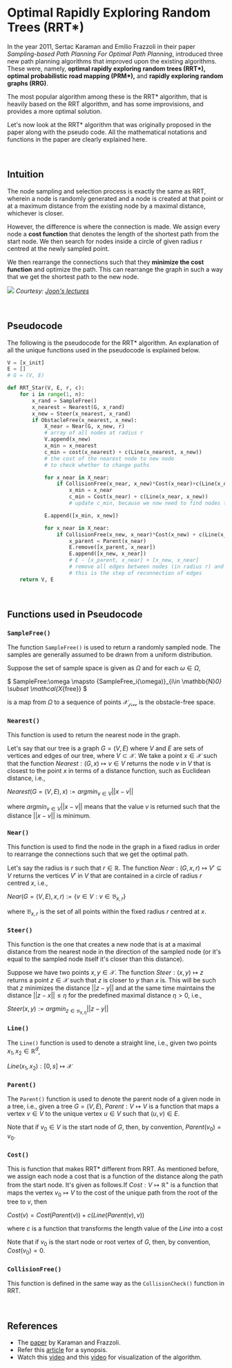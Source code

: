 # Optimal Rapidly Exploring Random Trees (RRT*)

In the year 2011, Sertac Karaman and Emilio Frazzoli in their paper *Sampling-based Path Planning For Optimal Path Planning*, introduced three new path planning algorithms that improved upon the existing algorithms. These were, namely, **optimal rapidly exploring random trees (RRT\*), optimal probabilistic road mapping (PRM\*),** and **rapidly exploring random graphs (RRG)**.

The most popular algorithm among these is the RRT* algorithm, that is heavily based on the RRT algorithm, and has some improvisions, and provides a more optimal solution.

Let's now look at the RRT* algorithm that was originally proposed in the paper along with the pseudo code. All the mathematical notations and functions in the paper are clearly explained here.

&nbsp;

## Intuition

The node sampling and selection process is exactly the same as RRT, wherein a node is randomly generated and a node is created at that point or at a maximum distance from the existing node by a maximal distance, whichever is closer.

However, the difference is where the connection is made. We assign every node a **cost function** that denotes the length of the shortest path from the start node. We then search for nodes inside a circle of given radius r centred at the newly sampled point.

We then rearrange the connections such that they **minimize the cost function** and optimize the path. This can rearrange the graph in such a way that we get the shortest path to the new node.

![](https://1.bp.blogspot.com/-ERv_gsPPQEs/TWu6Qf1eEdI/AAAAAAAAAOg/qOrAou32pUc/s1600/rrt04.png)
*Courtesy: [Joon's lectures](https://joonlecture.blogspot.com/2011/02/improving-optimality-of-rrt-rrt.html)*

&nbsp;

## Pseudocode

The following is the pseudocode for the RRT* algorithm. An explanation of all the unique functions used in the pseudocode is explained below.

```python
V = [x_init]
E = []
# G = (V, E)

def RRT_Star(V, E, r, c):
	for i in range(1, n):
		x_rand = SampleFree()
		x_nearest = Nearest(G, x_rand)
		x_new = Steer(x_nearest, x_rand)
		if ObstacleFree(x_nearest, x_new):
			X_near = Near(G, x_new, r)
			# array of all nodes at radius r
			V.append(x_new)
			x_min = x_nearest
			c_min = cost(x_nearest) + c(Line(x_nearest, x_new))
			# the cost of the nearest node to new node
			# to check whether to change paths

			for x_near in X_near:
				if CollisionFree(x_near, x_new)*Cost(x_near)+c(Line(x_near, x_new)) < c_min:
					x_min = x_near
					c_min = Cost(x_near) + c(Line(x_near, x_new))
					# update c_min, because we now need to find nodes that are closer than this new x_new

			E.append([x_min, x_new])

			for x_near in X_near:
				if CollisionFree(x_new, x_near)*Cost(x_new) + c(Line(x_new, x_near)) < Cost(x_near):
					x_parent = Parent(x_near)
					E.remove([x_parent, x_near])
					E.append([x_new, x_near])
					# E - [x_parent, x_near] + [x_new, x_near]
					# remove all edges between nodes (in radius r) and their parents and join them with x_new
					# this is the step of reconnection of edges
	return V, E

```

&nbsp;

## Functions used in Pseudocode

### `SampleFree()`

The function `SampleFree()` is used to return a randomly sampled node. The samples are generally assumed to be drawn from a uniform distribution.

Suppose the set of sample space is given as $\Omega$ and for each $\omega \in \Omega$,

$
	SampleFree:\omega \mapsto \{SampleFree_i(\omega)\}_{i\in \mathbb{N}_0} \subset \mathcal{X_{free}}
$

is a map from $\Omega$ to a sequence of points $\mathcal{X_{free}}$ is the obstacle-free space.

### `Nearest()`

This function is used to return the nearest node in the graph. 

Let's say that our tree is a graph $G=(V,E)$ where $V$ and $E$ are sets of vertices and edges of our tree, where $V\subset \mathcal{X}$. We take a point $x\in \mathcal{X}$ such that the function $Nearest:(G,x)\mapsto v \in V$ returns the node $v$ in $V$ that is closest to the point $x$ in terms of a distance function, such as Euclidean distance, i.e.,

$Nearest(G=(V,E),x):= argmin_{v \in V} ||x-v||$

where $argmin_{v \in V} ||x-v||$ means that the value $v$ is returned such that the distance $||x-v||$ is minimum.

### `Near()`

This function is used to find the node in the graph in a fixed radius in order to rearrange the connections such that we get the optimal path.

Let's say the radius is $r$ such that $r\in \mathbb{R}$. The function $Near:(G,x,r)\mapsto V'\subseteq V$ returns the vertices $V'$ in $V$ that are contained in a circle of radius $r$ centred $x$, i.e.,

$Near(G=(V,E),x,r):=\{v\in V:v\in \mathfrak{B}_{x,r}\}$

where $\mathfrak{B}_{x,r}$ is the set of all points within the fixed radius $r$ centred at $x$.

### `Steer()`

This function is the one that creates a new node that is at a maximal distance from the nearest node in the direction of the sampled node (or it's equal to the sampled node itself it's closer than this distance).

Suppose we have two points $x,y\in \mathcal{X}$. The function $Steer:(x,y)\mapsto z$ returns a point $z \in \mathcal{X}$ such that $z$ is closer to $y$ than $x$ is. This will be such that $z$ minimizes the distance $||z-y||$ and at the same time maintains the distance $||z-x||\leq\eta$ for the predefined maximal distance $\eta > 0$, i.e.,

$Steer(x,y):=argmin_{z\in \mathfrak{B}_{x,\eta}}||z-y||$

### `Line()`

The `Line()` function is used to denote a straight line, i.e., given two points $x_1,x_2\in \mathbb{R}^d$,

$Line(x_1,x_2):[0,s]\mapsto\mathcal{X}$

### `Parent()`

The `Parent()` function is used to denote the parent node of a given node in a tree, i.e., given a tree $G=(V,E)$, $Parent:V\mapsto V$ is a function that maps a vertex $v\in V$ to the unique vertex $u\in V$ such that $(u,v)\in E$.

Note that if $v_0 \in V$ is the start node of $G$, then, by convention, $Parent(v_0)=v_0$.

### `Cost()`

This is function that makes RRT* different from RRT. As mentioned before, we assign each node a cost that is a function of the distance along the path from the start node. It's given as follows.If $Cost:V\mapsto \mathbb{R}^+$ is a function that maps the vertex $v_0\mapsto V$ to the cost of the unique path from the root of the tree to $v$, then

$Cost(v)=Cost(Parent(v))+c(Line(Parent(v),v))$

where $c$ is a function that transforms the length value of the $Line$ into a cost


Note that if $v_0$ is the start node or root vertex of $G$, then, by convention, $Cost(v_0)=0$.

### `CollisionFree()`

This function is defined in the same way as the `CollisionCheck()` function in RRT.

&nbsp;

## References

- The [paper](https://arxiv.org/abs/1105.1186) by Karaman and Frazzoli.
- Refer this [article](https://theclassytim.medium.com/robotic-path-planning-rrt-and-rrt-212319121378) for a synopsis.
- Watch this [video](https://www.youtube.com/watch?v=QR3U1dgc5RE) and this [video](https://www.youtube.com/watch?v=Ob3BIJkQJEw) for visualization of the algorithm.
